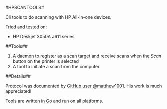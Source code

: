 #HPSCANTOOLS#

Cli tools to do scanning with HP All-in-one devices.

Tried and tested on:

 - HP Deskjet 3050A J611 series

##Tools##

1. A daemon to register as a scan target and receive scans when the *Scan* button on the printer is selected
2. A tool to initiate a scan from the computer

##Details##

Protocol was documented by [GitHub user @matthew1001](https://github.com/matthew1001). His work is much appreciated! 

Tools are written in [Go](https://golang.org) and run on all platforms.

